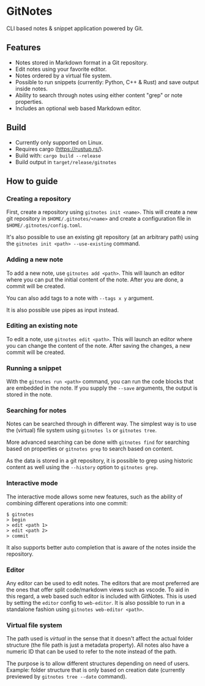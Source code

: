# GitNotes
CLI based notes & snippet application powered by Git.

## Features
* Notes stored in Markdown format in a Git repository.
* Edit notes using your favorite editor.
* Notes ordered by a virtual file system.
* Possible to run snippets (currently: Python, C++ & Rust) and save output inside notes.
* Ability to search through notes using either content "grep" or note properties.
* Includes an optional web based Markdown editor.

## Build
* Currently only supported on Linux.
* Requires cargo (https://rustup.rs/).
* Build with: `cargo build --release`
* Build output in `target/release/gitnotes`

## How to guide

### Creating a repository
First, create a repository using `gitnotes init <name>`. This will create a new git repository in `$HOME/.gitnotes/<name>` and create a configuration file in `$HOME/.gitnotes/config.toml`.

It's also possible to use an existing git repository (at an arbitrary path) using the `gitnotes init <path> --use-existing` command.

### Adding a new note
To add a new note, use `gitnotes add <path>`. This will launch an editor where you can put the initial content of the note. After you are done, a commit will be created.

You can also add tags to a note with `--tags x y` argument.

It is also possible use pipes as input instead.

### Editing an existing note
To edit a note, use `gitnotes edit <path>`. This will launch an editor where you can change the content of the note. After saving the changes, a new commit will be created. 

### Running a snippet
With the `gitnotes run <path>` command, you can run the code blocks that are embedded in the note. If you supply the `--save` arguments, the output is stored in the note.

### Searching for notes
Notes can be searched through in different way. The simplest way is to use the (virtual) file system using `gitnotes ls` or `gitnotes tree`. 

More advanced searching can be done with `gitnotes find` for searching based on properties or `gitnotes grep` to search based on content.

As the data is stored in a git repository, it is possible to grep using historic content as well using the `--history` option to `gitnotes grep`.

### Interactive mode
The interactive mode allows some new features, such as the ability of combining different operations into one commit:

```
$ gitnotes
> begin
> edit <path 1>
> edit <path 2>
> commit
```

It also supports better auto completion that is aware of the notes inside the repository.

### Editor
Any editor can be used to edit notes. The editors that are most preferred are the ones that offer split code/markdown views such as vscode. To aid in this regard, a web based such editor is included with GitNotes.
This is used by setting the `editor` config to `web-editor`. It is also possible to run in a standalone fashion using `gitnotes web-editor <path>`.


### Virtual file system
The path used is _virtual_ in the sense that it doesn't affect the actual folder structure (the file path is just a metadata property). All notes also have a numeric ID that can be used to refer to the note instead of the path.

The purpose is to allow different structures depending on need of users. Example: folder structure that is only based on creation date (currently previewed by `gitnotes tree --date` command).
